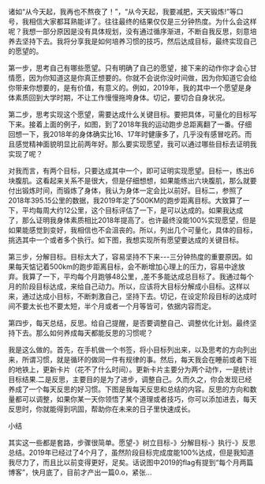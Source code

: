 诸如“从今天起，我再也不熬夜了！”，“从今天起，我要减肥，天天锻炼!”等口号，我相信大家都耳熟能详了。往往最终的结果仅仅是三分钟热度。为什么会这样呢？我想一部分原因是没有具体规划，没有通过循序渐进，不断自我反思，刻意培养去坚持下去。我将分享我是如何培养习惯的技巧，然后达成目标，最终实现自己的愿望的。

第一步，思考自己有哪些愿望。只有明确了自己的愿望，接下来的动作你才会心甘情愿，因为你知道这是你真正想要的。你就不会说你没时间做，因为你知道它会给你带来你想要的，是有价值，有意义的。例如，2019年，我的其中一个愿望是身体素质回到大学时期，不让工作慢慢拖垮身体。切记，要切合自身状况。

第二步，思考实现这个愿望，需要达成什么关键目标。要把具体，可量化的目标写下来。接着上面的例子，如图，到了2018年我的运动跑步总距离翻了一番。仔细回想一下，我2018年的身体确实比16、17年时健康多了，几乎没有感冒吃药。而且感觉精神面貌明显比前两年好。那么要实现愿望，我可以通过哪些目标去证明我实现了呢？



对我而言，有两个目标，只要达成其中一个，即可证明实现愿望。目标一，练出6块腹肌。这看起来关系不是很大，但是仔细想想，如果能练出六块腹肌，那么就要付出锻炼时间，而锻炼了身体，我认为身体一定会比以前好。目标二，参照了2018年395.15公里的数据，我2019年定了500KM的跑步距离目标。大致算了一下，平均每周大约12公里，这个目标评估了一下，是可以达成的。如果我达成了，那么证明我身体素质相比2018年提高了。也许最终没能100%实现愿望，但是如果能感觉到变好，我相信也不会沮丧的。所以，列出几个可量化，具体的目标，挑选其中一个或者多个执行。如下图，我想实现所有愿望要达成的关键目标。



第三步，分解目标。目标太大了，容易坚持不下来---三分钟热度的重要原因。如果每天惦记着500km的跑步距离目标，会不断增加心理上的压力，容易中途放弃。我算了一下，平均每个月跑够48公里，,差不多能达成总目标了。我通过每个月的阶段目标达成，来给自己动力。所以，应该将大目标分解成小目标。这样以来，通过达成小目标，不断刺激自己，坚持下去。切记，在设定阶段目标的达成时间不要太长也不要太短，半个月或者一个月等皆可，依据内容而定。

第四步，每天总结，反思。给自己提醒，是否要调整自己、调整优化计划。最终坚持下去。那么如何养成每天都能反思的习惯呢？

我是这么做的。首先，在手机做一个书签，将小目标列出来，以及思考的方向列出来，所谓习惯，就是循环的做同一件有规律的事。然后，每天我会在睡前或者下班的地铁上，更新卡片（花不了什么时间）。更新卡片主要分为两个动作，一是统计目标结果.二是反思，主要目的是为了进步，调整自己。久而久之，你会发现已经养成了一个每天反思的好习惯。下图是我每天反思和总结的内容。反思的方向和数量都可以调整，如果你某一天你领悟了某个道理或者技巧，你可以添加进去，每天反思时，你就能得到巩固，帮助你在未来的日子里快速成长。





小结

其实这一些都是套路，步骤很简单。愿望-》树立目标-》分解目标-》执行-》反思总结。2019年已经过了4个月了，虽然阶段目标完成度能100%达成，但是我知道我尽力了，而且比以前变得更好，足矣。话说图中2019的flag有提到“每个月两篇博客”，快月底了，目前才产出一篇0.o，紧张...





